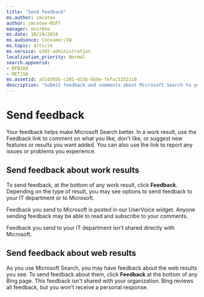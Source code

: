 ```yaml
---
title: "Send feedback"
ms.author: cmcatee
author: cmcatee-MSFT
manager: mnirkhe
ms.date: 10/24/2018
ms.audience: Consumer/IW
ms.topic: article
ms.service: o365-administration
localization_priority: Normal
search.appverid:
- BFB160
- MET150
ms.assetid: a51d395b-c281-433b-bb8e-fefac5252110
description: "Submit feedback and comments about Microsoft Search to your IT department or Microsoft"
---
```


# Send feedback

Your feedback helps make Microsoft Search better. In a work result, use the Feedback link to comment on what you like, don't like, or suggest new features or results you want added. You can also use the link to report any issues or problems you experience.
  
## Send feedback about work results

To send feedback, at the bottom of any work result, click **Feedback**. Depending on the type of result, you may see options to send feedback to your IT department or to Microsoft.
  
Feedback you send to Microsoft is posted in our UserVoice widget. Anyone sending feedback may be able to read and subscribe to your comments.
  
Feedback you send to your IT department isn't shared directly with Microsoft.
  
## Send feedback about web results

As you use Microsoft Search, you may have feedback about the web results you see. To send feedback about them, click **Feedback** at the bottom of any Bing page. This feedback isn't shared with your organization. Bing reviews all feedback, but you won't receive a personal response. 

  

